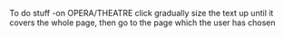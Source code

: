 To do stuff
 -on OPERA/THEATRE click gradually size the text up until it covers the whole page, then go to the page which the user has chosen
